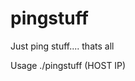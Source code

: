 # pingstuff
Just ping stuff.... thats all

Usage
./pingstuff (HOST IP) <HOST IP> <HOST IP> <HOST IP> <HOST IP> <HOST IP> 
